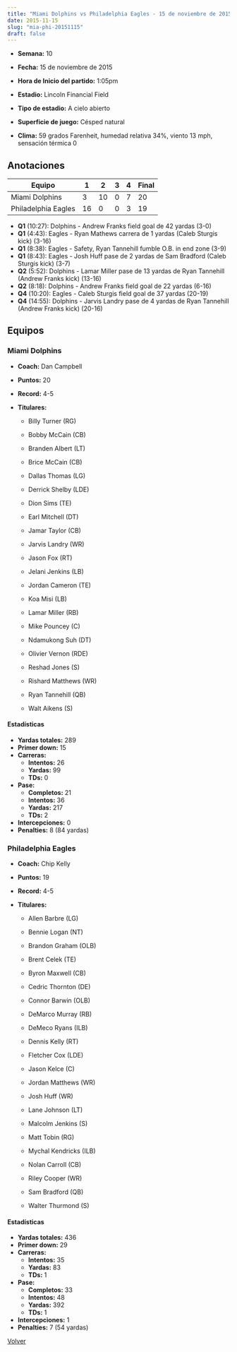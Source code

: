 ```yaml
---
title: "Miami Dolphins vs Philadelphia Eagles - 15 de noviembre de 2015"
date: 2015-11-15
slug: "mia-phi-20151115"
draft: false
---
```


* **Semana:** 10
* **Fecha:** 15 de noviembre de 2015

* **Hora de Inicio del partido:** 1:05pm
* **Estadio:** Lincoln Financial Field
* **Tipo de estadio:** A cielo abierto
* **Superficie de juego:** Césped natural
* **Clima:** 59 grados Farenheit, humedad relativa 34%, viento 13 mph, sensación térmica 0





## Anotaciones
| Equipo | 1 | 2 | 3 | 4 | Final |
|--------|---|---|---|---|-------|
| Miami Dolphins  | 3 | 10 | 0 | 7  | 20 |
| Philadelphia Eagles  | 16 | 0 | 0 | 3  | 19 |
* **Q1** (10:27): Dolphins - Andrew Franks field goal de 42 yardas (3-0)
* **Q1** (4:43): Eagles - Ryan Mathews carrera de 1 yardas (Caleb Sturgis kick) (3-16)
* **Q1** (8:38): Eagles - Safety, Ryan Tannehill fumble O.B. in end zone (3-9)
* **Q1** (8:43): Eagles - Josh Huff pase de 2 yardas de Sam Bradford (Caleb Sturgis kick) (3-7)
* **Q2** (5:52): Dolphins - Lamar Miller pase de 13 yardas de Ryan Tannehill (Andrew Franks kick) (13-16)
* **Q2** (8:18): Dolphins - Andrew Franks field goal de 22 yardas (6-16)
* **Q4** (10:20): Eagles - Caleb Sturgis field goal de 37 yardas (20-19)
* **Q4** (14:55): Dolphins - Jarvis Landry pase de 4 yardas de Ryan Tannehill (Andrew Franks kick) (20-16)


## Equipos


### Miami Dolphins
* **Coach:** Dan Campbell
* **Puntos:** 20
* **Record:** 4-5
* **Titulares:** 

  * Billy Turner (RG) 

  * Bobby McCain (CB) 

  * Branden Albert (LT) 

  * Brice McCain (CB) 

  * Dallas Thomas (LG) 

  * Derrick Shelby (LDE) 

  * Dion Sims (TE) 

  * Earl Mitchell (DT) 

  * Jamar Taylor (CB) 

  * Jarvis Landry (WR) 

  * Jason Fox (RT) 

  * Jelani Jenkins (LB) 

  * Jordan Cameron (TE) 

  * Koa Misi (LB) 

  * Lamar Miller (RB) 

  * Mike Pouncey (C) 

  * Ndamukong Suh (DT) 

  * Olivier Vernon (RDE) 

  * Reshad Jones (S) 

  * Rishard Matthews (WR) 

  * Ryan Tannehill (QB) 

  * Walt Aikens (S) 

#### Estadísticas
* **Yardas totales:** 289
* **Primer down:** 15
* **Carreras:**
  * **Intentos:** 26
  * **Yardas:** 99
  * **TDs:** 0
* **Pase:**
  * **Completos:** 21
  * **Intentos:** 36
  * **Yardas:** 217
  * **TDs:** 2
* **Intercepciones:** 0
* **Penalties:** 8 (84 yardas)

### Philadelphia Eagles
* **Coach:** Chip Kelly
* **Puntos:** 19
* **Record:** 4-5
* **Titulares:** 

  * Allen Barbre (LG) 

  * Bennie Logan (NT) 

  * Brandon Graham (OLB) 

  * Brent Celek (TE) 

  * Byron Maxwell (CB) 

  * Cedric Thornton (DE) 

  * Connor Barwin (OLB) 

  * DeMarco Murray (RB) 

  * DeMeco Ryans (ILB) 

  * Dennis Kelly (RT) 

  * Fletcher Cox (LDE) 

  * Jason Kelce (C) 

  * Jordan Matthews (WR) 

  * Josh Huff (WR) 

  * Lane Johnson (LT) 

  * Malcolm Jenkins (S) 

  * Matt Tobin (RG) 

  * Mychal Kendricks (ILB) 

  * Nolan Carroll (CB) 

  * Riley Cooper (WR) 

  * Sam Bradford (QB) 

  * Walter Thurmond (S) 

#### Estadísticas
* **Yardas totales:** 436
* **Primer down:** 29
* **Carreras:**
  * **Intentos:** 35
  * **Yardas:** 83
  * **TDs:** 1
* **Pase:**
  * **Completos:** 33
  * **Intentos:** 48
  * **Yardas:** 392
  * **TDs:** 1
* **Intercepciones:** 1
* **Penalties:** 7 (54 yardas)


[Volver](/historia/2015)
